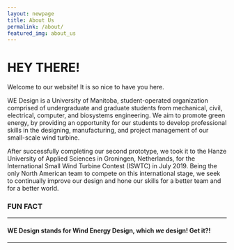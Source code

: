 ```yaml
---
layout: newpage
title: About Us
permalink: /about/
featured_img: about_us
---
```

# HEY THERE!
Welcome to our website! It is so nice to have you here.

WE Design is a University of Manitoba, student-operated organization comprised of undergraduate and graduate students from mechanical, civil, electrical, computer, and biosystems engineering. We aim to promote green energy, by providing an opportunity for our students to develop professional skills in the designing, manufacturing, and project management of our small-scale wind turbine. 

After successfully completing our second prototype, we took it to the Hanze University of Applied Sciences in Groningen, Netherlands, for the International Small Wind Turbine Contest (ISWTC) in July 2019. Being the only North American team to compete on this international stage, we seek to continually improve our design and hone our skills for a better team and for a better world.


### FUN FACT
--------------------------------

#### WE Design stands for Wind Energy Design, which *we* design! Get it?!
----------------------------------------------------------------------
